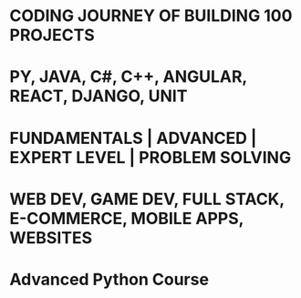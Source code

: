 # CODING JOURNEY OF BUILDING 100 PROJECTS
# PY, JAVA, C#, C++, ANGULAR, REACT, DJANGO, UNIT
# FUNDAMENTALS | ADVANCED | EXPERT LEVEL | PROBLEM SOLVING
# WEB DEV, GAME DEV, FULL STACK, E-COMMERCE, MOBILE APPS, WEBSITES

# Advanced Python Course